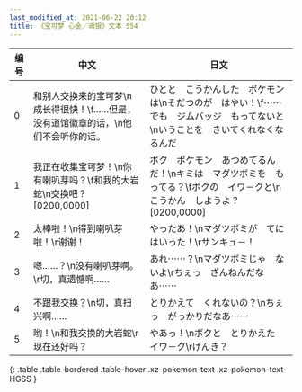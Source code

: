 ```yaml
---
last_modified_at: 2021-06-22 20:12
title: 《宝可梦 心金／魂银》文本 554
---
```

| 编号 | 中文 | 日文 |
| ---- | ---- | ---- |
| 0 | 和别人交换来的宝可梦\n成长得很快！\f……但是，没有道馆徽章的话，\n他们不会听你的话。 | ひとと　こうかんした　ポケモンは\nそだつのが　はやい！\f⋯⋯でも　ジムバッジ　もってないと\nいうことを　きいてくれなくなるんだ |
| 1 | 我正在收集宝可梦！\n你有喇叭芽吗？\f和我的大岩蛇\n交换吧？[0200,0000] | ボク　ポケモン　あつめてるんだ！\nキミは　マダツボミを　もってる？\fボクの　イワ－クと\nこうかん　しようよ？[0200,0000] |
| 2 | 太棒啦！\n得到喇叭芽啦！\r谢谢！ | やったあ！\nマダツボミが　てにはいった！\rサンキュ－！ |
| 3 | 嗯……？\n没有喇叭芽啊。\r切，真遗憾啊…… | あれ⋯⋯？\nマダツボミじゃ　ないよ\rちぇっ　ざんねんだなあ⋯⋯ |
| 4 | 不跟我交换？\n切，真扫兴啊…… | とりかえて　くれないの？\nちぇっ　がっかりだなあ⋯⋯ |
| 5 | 哟！\n和我交换的大岩蛇\r现在还好吗？ | やあっ！\nボクと　とりかえた　イワ－ク\rげんき？ |
{: .table .table-bordered .table-hover .xz-pokemon-text .xz-pokemon-text-HGSS }